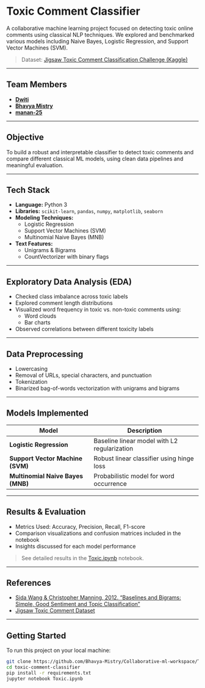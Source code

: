 
# Toxic Comment Classifier

A collaborative machine learning project focused on detecting toxic online comments using classical NLP techniques. We explored and benchmarked various models including Naive Bayes, Logistic Regression, and Support Vector Machines (SVM).

> Dataset: [Jigsaw Toxic Comment Classification Challenge (Kaggle)](https://www.kaggle.com/c/jigsaw-toxic-comment-classification-challenge)

---

## Team Members

- [**Dwiti**](https://github.com/DwitiThaker)  
- [**Bhavya Mistry**](https://github.com/Bhavya-Mistry)  
- [**manan-25**](https://github.com/manan-25)

---

## Objective

To build a robust and interpretable classifier to detect toxic comments and compare different classical ML models, using clean data pipelines and meaningful evaluation.

---

## Tech Stack

- **Language:** Python 3  
- **Libraries:** `scikit-learn`, `pandas`, `numpy`, `matplotlib`, `seaborn`  
- **Modeling Techniques:**  
  - Logistic Regression  
  - Support Vector Machines (SVM)  
  - Multinomial Naive Bayes (MNB)  
- **Text Features:**  
  - Unigrams & Bigrams  
  - CountVectorizer with binary flags  

---

## Exploratory Data Analysis (EDA)

- Checked class imbalance across toxic labels  
- Explored comment length distributions  
- Visualized word frequency in toxic vs. non-toxic comments using:
  - Word clouds
  - Bar charts
- Observed correlations between different toxicity labels

---

## Data Preprocessing

- Lowercasing  
- Removal of URLs, special characters, and punctuation  
- Tokenization  
- Binarized bag-of-words vectorization with unigrams and bigrams  

---

## Models Implemented

| Model                  | Description |
|------------------------|-------------|
| **Logistic Regression** | Baseline linear model with L2 regularization |
| **Support Vector Machine (SVM)** | Robust linear classifier using hinge loss |
| **Multinomial Naive Bayes (MNB)** | Probabilistic model for word occurrence |

---

## Results & Evaluation

- Metrics Used: Accuracy, Precision, Recall, F1-score  
- Comparison visualizations and confusion matrices included in the notebook  
- Insights discussed for each model performance

> See detailed results in the [Toxic.ipynb](https://github.com/Bhavya-Mistry/Collaborative-ml-workspace/blob/main/toxic-comment-classifier/Code/toxic-comment-classifier.ipynb) notebook.

---

## References

- [Sida Wang & Christopher Manning, 2012. “Baselines and Bigrams: Simple, Good Sentiment and Topic Classification”](https://aclanthology.org/P12-2018/)
- [Jigsaw Toxic Comment Dataset](https://www.kaggle.com/c/jigsaw-toxic-comment-classification-challenge)

---

## Getting Started

To run this project on your local machine:

```bash
git clone https://github.com/Bhavya-Mistry/Collaborative-ml-workspace/Toxic
cd toxic-comment-classifier
pip install -r requirements.txt
jupyter notebook Toxic.ipynb        
